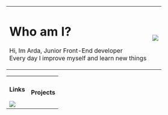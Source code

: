 <table>
  <tr>
    <td>
      <h1>Who am I?</h1>
      <p>
       Hi, Im Arda, Junior Front-End developer<br>
       Every day I improve myself and learn new things
      </p>
    </td>
    <td>
      <img src="https://github-readme-stats.vercel.app/api?username=ardasarico&&show_icons=true&theme=radical">
    </td>
  </tr>
</table>
<table>
  <tr>
    <td>
      <h4>Links</h4>
          <a href="https://instagram.com/ardasarico"><img src="https://img.shields.io/badge/Instagram-E4405F?style=for-the-badge&logo=instagram&logoColor=white"></a>
    </td>
    <td>
      <h4>Projects</h4>
    </td>
  </tr>
</table>
